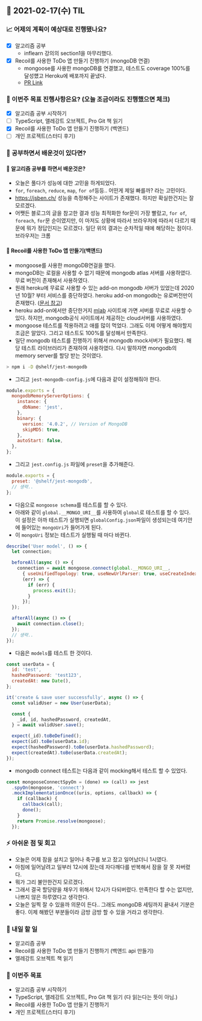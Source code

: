 ## 📆 2021-02-17(수) TIL

### 📈 어제의 계획이 예상대로 진행됐나요?
- [x] 알고리즘 공부
  - inflearn 강의의 section1을 마무리했다.
- [x] Recoil를 사용한 ToDo 앱 만들기 진행하기 (mongoDB 연결)
  - mongoose를 사용한 mongoDB를 연결했고, 테스트도 coverage 100%를 달성헀고 Heroku에 배포까지 끝냈다.
  - [PR Link](https://github.com/saseungmin/Recoil_Todo_Backend/pull/4)

### 🦄 이번주 목표 진행사항은요? (오늘 조금이라도 진행했으면 체크)
- [x] 알고리즘 공부 시작하기
- [ ] TypeScript, 앨레강트 오브젝트, Pro Git 책 읽기
- [x] Recoil를 사용한 ToDo 앱 만들기 진행하기 (백앤드)
- [ ] 개인 프로젝트(스터디 후기)

### 🤔 공부하면서 배운것이 있다면?

#### 🎈 알고리즘 공부를 하면서 배운것은?
- 오늘은 풀다가 성능에 대한 고민을 하게되었다.
- `for`, `foreach`, `reduce`, `map`, `for of`등등.. 어떤게 제일 빠를까? 라는 고민이다.
- https://jsben.ch/ 성능을 측정해주는 사이트가 존재했다. 하지만 확실한건지는 잘모르겠다.
- 어쨋든 블로그의 글을 참고한 결과 성능 최적화한 for문이 가장 빨랐고, `for of`, `foreach`, `for`문 순이였지만, 이 마저도 상황에 따라서 브라우저에 따라서 다르기 때문에 뭐가 정답인지는 모르겠다. 일단 위의 결과는 순차적일 때에 해당하는 점이다. 브라우저는 크롬

#### 🎈 Recoil를 사용한 ToDo 앱 만들기(백앤드)
- mongoose를 사용한 mongoDB연걸을 했다.
- mongoDB는 로컬을 사용할 수 없기 때문에 mongodb atlas 서버를 사용하였다. 무료 버전이 존재해서 사용하였다.
- 원래 heroku에 무료로 사용할 수 있는 add-on mongodb 서버가 있었는데 2020년 10월? 부터 서비스를 중단하였다. heroku add-on mongodb는 유로버전만이 존재했다. ([문서 참고](https://devcenter.heroku.com/articles/mongolab))
- heroku add-on에서만 중단한거지 [mlab](https://mlab.com/) 사이트에 가면 서버를 무료로 사용할 수 있다. 하지만, mongodb공식 사이트에서 제공하는 cloud서버를 사용하였다.
- mongoose 테스트를 적용하려고 애를 많이 먹었다. 그래도 이제 어떻게 해야할지 조금은 알았다. 그리고 테스트도 100%를 달성해서 만족한다.
- 일단 mongodb 테스트를 진행하기 위해서 mongodb mock서버가 필요했다. 해당 테스트 라이브러리가 존재하여 사용하였다. 다시 말하자면 mongodb의 memory server를 할당 받는 것이였다.

```bash
> npm i -D @shelf/jest-mongodb
```

- 그리고 `jest-mongodb-config.js`에 다음과 같이 설정해줘야 한다.

```javascript
module.exports = {
  mongodbMemoryServerOptions: {
    instance: {
      dbName: 'jest',
    },
    binary: {
      version: '4.0.2', // Version of MongoDB
      skipMD5: true,
    },
    autoStart: false,
  },
};
```

- 그리고 `jest.config.js` 파일에 `preset`을 추가해준다.

```javascript
module.exports = {
  preset: '@shelf/jest-mongodb',
  // 생략..
};
```

- 다음으로 `mongoose schema`를 테스트를 할 수 있다.
- 아래와 같이 `global.__MONGO_URI__`를 사용하여 `global`로 테스트를 할 수 있다. 이 설정은 아까 테스트가 실행되면 `globalConfig.json`파일이 생성되는데 여기안에 들어있는 `mongoUri`가 들어가게 된다.
- 이 `mongoUri` 정보는 테스트가 실행될 때 마다 바뀐다.

```javascript
describe('User model', () => {
  let connection;

  beforeAll(async () => {
    connection = await mongoose.connect(global.__MONGO_URI__,
      { useUnifiedTopology: true, useNewUrlParser: true, useCreateIndex: true },
      (err) => {
        if (err) {
          process.exit(1);
        }
      });
  });

  afterAll(async () => {
    await connection.close();
  });
  // 생략..
});
```
- 다음은 `models`를 테스트 한 것이다.

```javascript
const userData = {
  id: 'test',
  hashedPassword: 'test123',
  createdAt: new Date(),
};

it('create & save user successfully', async () => {
  const validUser = new User(userData);

  const {
    _id, id, hashedPassword, createdAt,
  } = await validUser.save();

  expect(_id).toBeDefined();
  expect(id).toBe(userData.id);
  expect(hashedPassword).toBe(userData.hashedPassword);
  expect(createdAt).toBe(userData.createdAt);
});
```

- mongodb connect 테스트는 다음과 같이 mocking해서 테스트 할 수 있었다.

```javascript
const mongooseConnectSpyOn = (done) => (call) => jest
  .spyOn(mongoose, 'connect')
  .mockImplementationOnce((uris, options, callback) => {
    if (callback) {
      callback(call);
      done();
    }
    return Promise.resolve(mongoose);
  });
```

### ⚡ 아쉬운 점 및 회고
- 오늘은 어제 잠을 설치고 일어나 축구를 보고 잤고 일어났더니 1시였다.
- 아침에 일어날려고 일부러 12시에 잤는데 자다깨다를 반복해서 잠을 잘 못 자버렸다.
- 뭐가 그리 불안한건지 모르겠다.
- 그래서 결국 할당량을 채우기 위해서 12시가 다되버렸다. 만족한다 할 수는 없지만, 나쁘지 않은 하루였다고 생각한다.
- 오늘은 일찍 잘 수 있을까 의문이 든다.. 그래도 mongoDB 세팅까지 끝내서 기분은 좋다. 이제 해봤던 부분들이라 금방 금방 할 수 있을 거라고 생각한다.

### 🚀 내일 할 일
- 알고리즘 공부
- Recoil를 사용한 ToDo 앱 만들기 진행하기 (백앤드 api 만들기)
- 엘레강트 오브젝트 책 읽기

### 🎯 이번주 목표
- 알고리즘 공부 시작하기
- TypeScript, 앨레강트 오브젝트, Pro Git 책 읽기 (다 읽는다는 뜻이 아님.)
- Recoil를 사용한 ToDo 앱 만들기 진행하기
- 개인 프로젝트(스터디 후기)